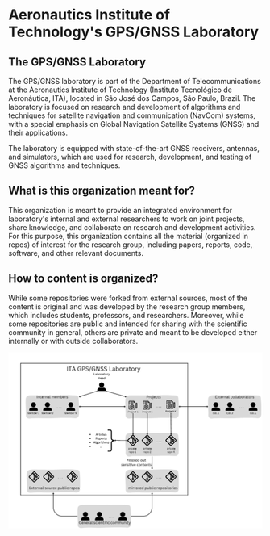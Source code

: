 # Aeronautics Institute of Technology's GPS/GNSS Laboratory

## The GPS/GNSS Laboratory

The GPS/GNSS laboratory is part of the Department of Telecommunications at the Aeronautics Institute of Technology (Instituto Tecnológico de Aeronáutica, ITA), located in São José dos Campos, São Paulo, Brazil. The laboratory is focused on research and development of algorithms and techniques for satellite navigation and communication (NavCom) systems, with a special emphasis on Global Navigation Satellite Systems (GNSS) and their applications.

The laboratory is equipped with state-of-the-art GNSS receivers, antennas, and simulators, which are used for research, development, and testing of GNSS algorithms and techniques.

## What is this organization meant for?

This organization is meant to provide an integrated environment for laboratory's internal and external researchers to work on joint projects, share knowledge, and collaborate on research and development activities. For this purpose, this organization contains all the material (organized in repos) of interest for the research group, including papers, reports, code, software, and other relevant documents. 

## How to content is organized?

While some repositories were forked from external sources, most of the content is original and was developed by the research group members, which includes students, professors, and researchers. Moreover, while some repositories are public and intended for sharing with the scientific community in general, others are private and meant to be developed either internally or with outside collaborators.

<p align="center">
  <a href="https://github.com/tapyu/awesome-stem-academy">
    <img src="/assets/lab_structure_1.jpg" width="1200">
  </a>
</p>
